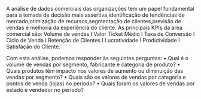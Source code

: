 A análise de dados comerciais das organizações tem um papel fundamental para a tomada de decisão mais assertiva,identificação de tendências de mercado,otimização de recursos,segmentação de clientes,previsão de vendas e melhoria da experiência do cliente.
As principais KPIs da área comercial são: Volume de vendas I Valor Ticket Médio I Taxa de Conversão I Ciclo de Venda I Retenção de Clientes I Lucratividade I Produtividade I Satisfação do Cliente. 

Com esta análise, podemos responder às seguintes perguntas:
• Qual é o volume de vendas por segmento, fabricante e categoria de produto?
• Quais produtos têm impacto nos valores de aumento ou diminuição das vendas por segmento?
• Quais são os valores de vendas por categoria e pontos de venda (lojas) no período?
• Quais foram os valores de vendas por estado e vendedor no período?
